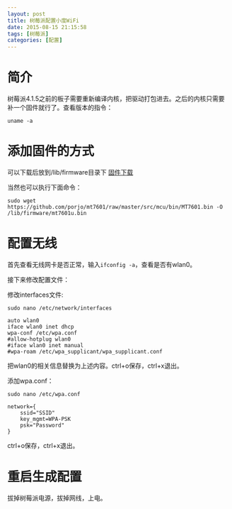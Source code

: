 ```yaml
---
layout: post
title: 树莓派配置小度WiFi
date: 2015-08-15 21:15:58
tags: [树莓派]
categories: [配置]
---
```


# 简介

树莓派4.1.5之前的板子需要重新编译内核，把驱动打包进去。之后的内核只需要补一个固件就行了。查看版本的指令：

    uname -a

# 添加固件的方式

可以下载后放到/lib/firmware目录下
[固件下载](https://github.com/porjo/mt7601/raw/master/src/mcu/bin/MT7601.bin)

当然也可以执行下面命令：

```sudo wget https://github.com/porjo/mt7601/raw/master/src/mcu/bin/MT7601.bin -O /lib/firmware/mt7601u.bin```

# 配置无线

首先查看无线网卡是否正常，输入```ifconfig -a```，查看是否有wlan0。

接下来修改配置文件：

修改interfaces文件:

    sudo nano /etc/network/interfaces

    auto wlan0
    iface wlan0 inet dhcp
    wpa-conf /etc/wpa.conf
    #allow-hotplug wlan0
    #iface wlan0 inet manual
    #wpa-roam /etc/wpa_supplicant/wpa_supplicant.conf
  
把wlan0的相关信息替换为上述内容。ctrl+o保存，ctrl+x退出。

添加wpa.conf：

    sudo nano /etc/wpa.conf

    network={
        ssid="SSID"
        key_mgmt=WPA-PSK
        psk="Password"
    }
    
ctrl+o保存，ctrl+x退出。

# 重启生成配置

拔掉树莓派电源，拔掉网线，上电。